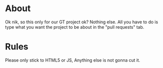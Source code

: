# About
Ok nik, so this only for our GT project ok? 
Nothing else. 
All you have to do is type what you want the project to be about in the
"pull requests" tab.

# Rules
Please only stick to HTML5 or JS,
Anything else is not gonna cut it.
